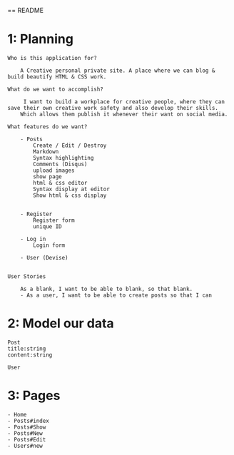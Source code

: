 == README

# 1: Planning

	Who is this application for?

		A Creative personal private site. A place where we can blog & build beautify HTML & CSS work.
		
	What do we want to accomplish?

		 I want to build a workplace for creative people, where they can save their own creative work safety and also develop their skills. 
		Which allows them publish it whenever their want on social media.
	
	What features do we want?

	    - Posts
	        Create / Edit / Destroy
	        Markdown
	        Syntax highlighting
	        Comments (Disqus)
	        upload images
	        show page
	        html & css editor
	        Syntax display at editor
	        Show html & css display
	       

	    - Register
	        Register form
	        unique ID

	    - Log in 
	        Login form

	    - User (Devise)


	User Stories

	    As a blank, I want to be able to blank, so that blank.
		- As a user, I want to be able to create posts so that I can 


# 2: Model our data
	
	Post
	title:string
	content:string

	User

# 3: Pages
   
    - Home
    - Posts#index
    - Posts#Show
    - Posts#New
    - Posts#Edit
    - Users#new

